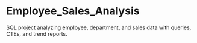 # Employee_Sales_Analysis
SQL project analyzing employee, department, and sales data with queries, CTEs, and trend reports.
